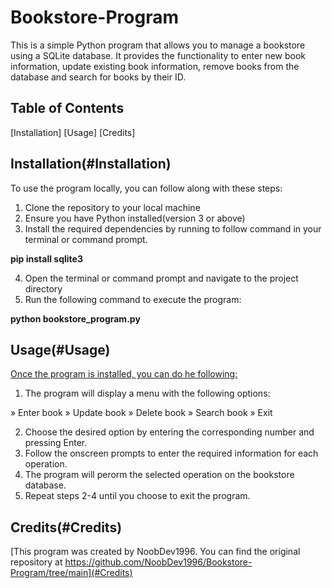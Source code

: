 # Bookstore-Program

This is a simple Python program that allows you to manage a bookstore using a SQLite database. It provides the functionality to
enter new book information, update existing book information, remove books from the database and search for books by their ID.

## Table of Contents

[Installation]
[Usage]
[Credits]

## Installation(#Installation)

To use the program locally, you can follow along with these steps:

1. Clone the repository to your local machine
2. Ensure you have Python installed(version 3 or above)
3. Install the required dependencies by running to follow command in your terminal or command prompt.

**pip install sqlite3**

4. Open the terminal or command prompt and navigate to the project directory
5. Run the following command to execute the program:

**python bookstore_program.py**

## Usage(#Usage)

[Once the program is installed, you can do he following:](#Usage)

1. The program will display a menu with the following options:

» Enter book
» Update book
» Delete book
» Search book
» Exit

2. Choose the desired option by entering the corresponding number and pressing Enter.
3. Follow the onscreen prompts to enter the required information for each operation.
4. The program will perorm the selected operation on the bookstore database.
5. Repeat steps 2-4 until you choose to exit the program.

## Credits(#Credits)

[This program was created by NoobDev1996. You can find the original repository at https://github.com/NoobDev1996/Bookstore-Program/tree/main](#Credits)



